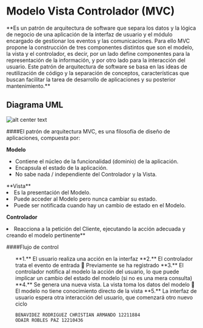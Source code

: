 <h1>Modelo Vista Controlador (MVC)</h1> 
**Es un patrón de arquitectura de software que separa los datos y la lógica de negocio de una aplicación de la interfaz de usuario y el módulo encargado de gestionar los eventos y las comunicaciones. Para   ello   MVC propone la construcción de tres componentes distintos que son el modelo, la vista y el controlador, es decir, por un lado define componentes para la representación de la información, y por otro lado para la interacción del usuario. Este patrón de arquitectura de software se basa en las ideas de reutilización de código y la separación de conceptos, características que buscan facilitar la tarea de desarrollo de aplicaciones y su posterior mantenimiento.**


<h2>Diagrama UML</h2>

![alt center text](http://www.juanminaya.com/blog/wp-content/uploads/2010/03/mvc.jpg "Logo Title Text 1")





####El patrón de arquitectura MVC, es una filosofía de diseño de aplicaciones, compuesta por:

**Modelo**
<ul>
<li>Contiene el núcleo de la funcionalidad (dominio) de la aplicación.</li>
<li>Encapsula el estado de la aplicación.</li>
<li>No sabe nada / independiente del Controlador y la Vista.</li>
</ul>
**Vista** 
<li>Es la presentación del Modelo.</li>
<li>Puede acceder al Modelo pero nunca cambiar su estado.</li>
<li>Puede ser notificada cuando hay un cambio de estado en el Modelo.</li>

**Controlador**
<li>Reacciona a la petición del Cliente, ejecutando la acción adecuada y creando el modelo pertinente**</li>


####Flujo de control
<ul>
**1.** El usuario realiza una acción en la interfaz
**2.** El controlador trata el evento de entrada
                  Previamente se ha registrado
**3.** El controlador notifica al modelo la acción del usuario, lo que
puede implicar un cambio del estado del modelo (si no es
una mera consulta)
**4.** Se genera una nueva vista. La vista toma los datos del
modelo
                 El modelo no tiene conocimiento directo de la vista
**5.** La interfaz de usuario espera otra interacción del usuario,
que comenzará otro nuevo ciclo


    BENAVIDEZ RODRIGUEZ CHRISTIAN ARMANDO 12211884
    ODAIR ROBLES PAZ 12210436
